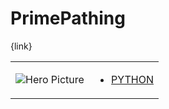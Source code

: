 # PrimePathing 

{link}
<table>
<tr>
<td>

![Hero Picture](hero.png?raw=true "Hero Picture")

</td>
<td>
<ul>
<li>

[PYTHON](PrimePathing.py)

</li>
</td>
</tr>
<table>